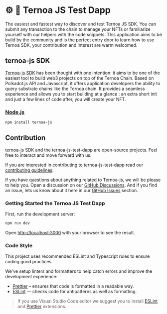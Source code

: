 # ⚙️ 🧩 Ternoa JS Test Dapp

The easiest and fastest way to discover and test Ternoa JS SDK.
You can submit any transaction to the chain to manage your NFTs or familiarize yourself with our helpers with the code snippets.
This application aims to be build by the community and is the perfect entry door to learn how to use Ternoa SDK, your contribution and interest are warm welcomed.

## ternoa-js SDK

[Ternoa-js SDK](https://github.com/capsule-corp-ternoa/ternoa-js) has been thought with one intention: it aims to be one of the easiest tool to build web3 projects on top of the Ternoa Chain. Based on Polkadot.js API
and Javascript, it offers application developers the ability to query substrate chains like the Ternoa chain. It provides a seamless experience and
allows you to start building at a glance : an extra short init and just a few lines of code after, you will create your NFT.

### [Node.js](https://nodejs.org/en/download/)

```bash
npm install ternoa-js
```

## Contribution

ternoa-js SDK and the ternoa-js-test-dapp are open-source projects. Feel free to interact and move forward with us.

If you are interested in contributing to ternoa-js-test-dapp read our [contributing guidelines](https://github.com/capsule-corp-ternoa/ternoa-js-test-dapp/blob/main/CONTRIBUTING.md).

If you have questions about anything related to Ternoa-js, we will be please to help you. Open a discussion on our [GitHub Discussions](https://github.com/capsule-corp-ternoa/ternoa-js/discussions). And if you find an issue, lets us know about it here in our [GitHub Issues](https://github.com/capsule-corp-ternoa/ternoa-js/issues) section.

### Getting Started the Ternoa JS Test Dapp

First, run the development server:

```bash
npm run dev
```

Open [http://localhost:3000](http://localhost:3000) with your browser to see the result.

### Code Style

This project uses recommended ESLint and Typescript rules to ensure coding good practices.

We've setup linters and formatters to help catch errors and improve the development experience:

- [Prettier](https://prettier.io/) – ensures that code is formatted in a readable way.
- [ESLint](https://eslint.org/) — checks code for antipatterns as well as formatting.

> If you use Visual Studio Code editor we suggest you to install [ESLint](https://marketplace.visualstudio.com/items?itemName=dbaeumer.vscode-eslint) and [Prettier](https://marketplace.visualstudio.com/items?itemName=esbenp.prettier-vscode) extensions.
